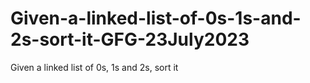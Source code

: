 # Given-a-linked-list-of-0s-1s-and-2s-sort-it-GFG-23July2023
Given a linked list of 0s, 1s and 2s, sort it
